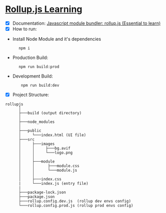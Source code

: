 # [Rollup.js Learning](https://rollupjs.org/tutorial/)

 - [x] Documentation: [Javascript module bundler: rollup.js (Essential to learn)]()
 - [x] How to run:
 -  Install Node Module and it's dependencies
  ```
        npm i
  ```
  - Production Build:
  ```
        npm run build:prod
  ```
 - Development Build:
 ```
        npm run build:dev
 ```

 
- [x] Project Structure:

```
rollupjs
      │
      ├───build (output directory)
      │
      ├───node_modules
      │
      ├───public
      │     └───index.html (UI file)
      ├───src
      │     ├───images
      │     │     ├───bg.avif
      │     │     └───logo.png
      │     │
      │     ├───module
      │     │      ├───module.css
      │     │      └───module.js
      │     │
      │     ├───index.css
      |     └───index.js (entry file)
      |
      ├───package-lock.json
      ├───package.json
      ├───rollup.config.dev.js  (rollup dev envs config)
      └───rollup.config.prod.js (rollup prod envs config)
```